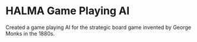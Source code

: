 #  HALMA Game Playing AI
 Created a game playing AI for the strategic board game invented by George Monks in the 1880s.
